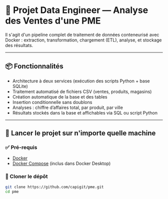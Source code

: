 # 🧪 Projet Data Engineer — Analyse des Ventes d'une PME

Il s'agit d'un pipeline complet de traitement de données conteneurisé avec Docker : extraction, transformation, chargement (ETL), analyse, et stockage des résultats.

---

## 📦 Fonctionnalités

- Architecture à deux services (exécution des scripts Python + base SQLite)
- Traitement automatisé de fichiers CSV (ventes, produits, magasins)
- Création automatique de la base et des tables
- Insertion conditionnelle sans doublons
- Analyses : chiffre d’affaires total, par produit, par ville
- Résultats stockés dans la base et affichables via SQL ou script Python

---

## 🚀 Lancer le projet sur n'importe quelle machine

### ✅ Pré-requis

- [Docker](https://www.docker.com/)
- [Docker Compose](https://docs.docker.com/compose/) (inclus dans Docker Desktop)

### 🧾 Cloner le dépôt

```bash
git clone https://github.com/capigit/pme.git
cd pme